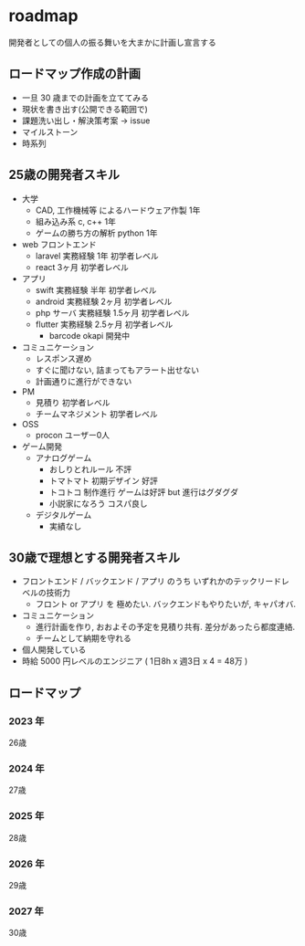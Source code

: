 # roadmap
開発者としての個人の振る舞いを大まかに計画し宣言する

## ロードマップ作成の計画

- 一旦 30 歳までの計画を立ててみる
- 現状を書き出す(公開できる範囲で)
- 課題洗い出し・解決策考案 → issue
- マイルストーン
- 時系列

## 25歳の開発者スキル

- 大学
    - CAD, 工作機械等 によるハードウェア作製 1年
    - 組み込み系 c, c++ 1年
    - ゲームの勝ち方の解析 python 1年
- web フロントエンド
    - laravel 実務経験 1年 初学者レベル
    - react 3ヶ月 初学者レベル
- アプリ
    - swift 実務経験 半年 初学者レベル
    - android 実務経験 2ヶ月 初学者レベル
    - php サーバ 実務経験 1.5ヶ月 初学者レベル
    - flutter 実務経験 2.5ヶ月 初学者レベル
        - barcode okapi 開発中
- コミュニケーション
    - レスポンス遅め
    - すぐに聞けない, 詰まってもアラート出せない
    - 計画通りに進行ができない
- PM
    - 見積り 初学者レベル
    - チームマネジメント 初学者レベル
- OSS
    - procon ユーザー0人
- ゲーム開発
    - アナログゲーム
        - おしりとれルール 不評
        - トマトマト 初期デザイン 好評
        - トコトコ 制作進行 ゲームは好評 but 進行はグダグダ
        - 小説家になろう コスパ良し
    - デジタルゲーム
        - 実績なし

## 30歳で理想とする開発者スキル

- フロントエンド / バックエンド / アプリ のうち いずれかのテックリードレベルの技術力
    - フロント or アプリ を 極めたい. バックエンドもやりたいが, キャパオバ.
- コミュニケーション
    - 進行計画を作り, おおよその予定を見積り共有. 差分があったら都度連絡.
    - チームとして納期を守れる
- 個人開発している
- 時給 5000 円レベルのエンジニア ( 1日8h x 週3日 x 4 = 48万 ) 

## ロードマップ

### 2023 年

26歳

### 2024 年

27歳

### 2025 年

28歳

### 2026 年

29歳

### 2027 年

30歳
